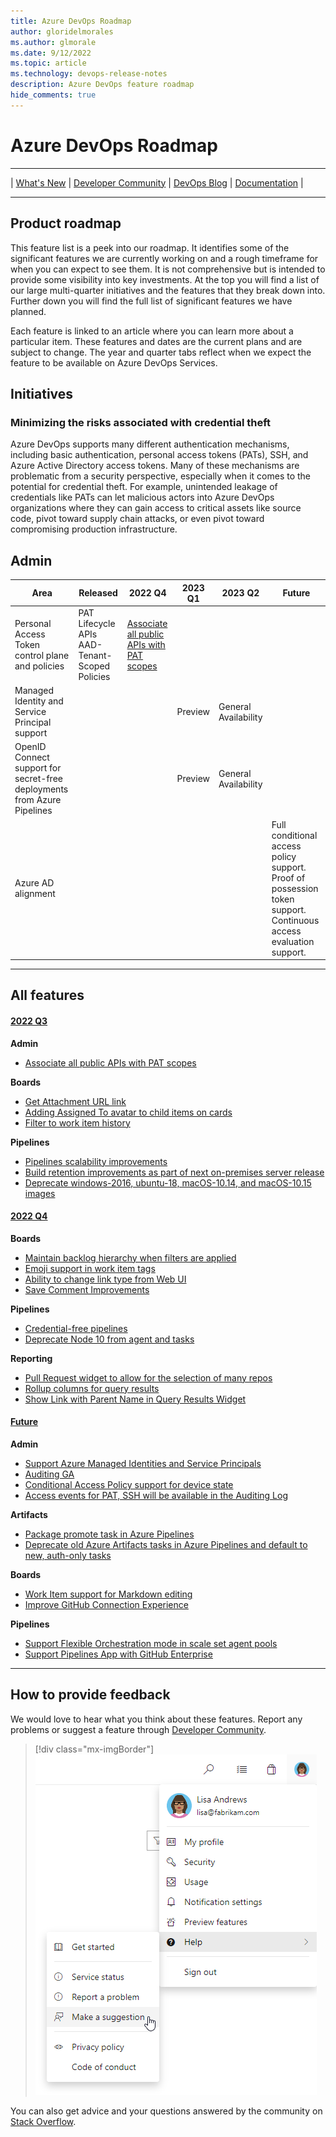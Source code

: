 ```yaml
---
title: Azure DevOps Roadmap
author: gloridelmorales
ms.author: glmorale
ms.date: 9/12/2022
ms.topic: article
ms.technology: devops-release-notes
description: Azure DevOps feature roadmap
hide_comments: true
---
```

# Azure DevOps Roadmap

---

\| <a href="https://aka.ms/azuredevops/releasenotes" target="blank">What's New</a>
\| <a href="https://developercommunity.visualstudio.com/spaces/21/index.html" target="blank">Developer Community</a>
\| <a href="https://devblogs.microsoft.com/devops/" target="blank">DevOps Blog</a>
\| <a href="/azure/devops/?view=azure-devops&preserve-view=true" target="blank">Documentation</a> \|

---

## Product roadmap

This feature list is a peek into our roadmap. It identifies some of the significant features we are currently working on and a rough timeframe for when you can expect to see them. It is not comprehensive but is intended to provide some visibility into key investments. At the top you will find a list of our large multi-quarter initiatives and the features that they break down into. Further down you will find the full list of significant features we have planned. 

Each feature is linked to an article where you can learn more about a particular item. These features and dates are the current plans and are subject to change. The year and quarter tabs reflect when we expect the feature to be available on Azure DevOps Services.

## Initiatives
### Minimizing the risks associated with credential theft

Azure DevOps supports many different authentication mechanisms, including basic authentication, personal access tokens (PATs), SSH, and Azure Active Directory access tokens. Many of these mechanisms are problematic from a security perspective, especially when it comes to the potential for credential theft. For example, unintended leakage of credentials like PATs can let malicious actors into Azure DevOps organizations where they can gain access to critical assets like source code, pivot toward supply chain attacks, or even pivot toward compromising production infrastructure.

## Admin

|Area |Released | 2022 Q4 | 2023 Q1 | 2023 Q2 | Future | 
|----------|----------|----------|----------|----------|----------|
| Personal Access Token control plane and policies  | PAT Lifecycle APIs AAD-Tenant-Scoped Policies  |[Associate all public APIs with PAT scopes](https://review.docs.microsoft.com/azure/devops/release-notes/roadmap/2023/q3features?branch=users%2Fglmorale%2Fnewroadmap#associate-all-public-apis-with-pat-scopes)| | | |
| Managed Identity and Service Principal support   |  | | Preview | General Availability | |
| OpenID Connect support for secret-free deployments from Azure Pipelines   |  | | Preview | General Availability | |
| Azure AD alignment     |  | | | | Full conditional access policy support. Proof of possession token support. Continuous access evaluation support.  |

---
## All features
#### [**2022 Q3**](#tab/2022-q3)
**Admin**
- [Associate all public APIs with PAT scopes](https://review.docs.microsoft.com/azure/devops/release-notes/roadmap/2023/q3features?branch=users%2Fglmorale%2Fnewroadmap#associate-all-public-apis-with-pat-scopes)

**Boards**
- [Get Attachment URL link](https://review.learn.microsoft.com/azure/devops/release-notes/roadmap/2023/q3features?branch=users%2Fglmorale%2Fnewroadmap#get-attachment-url-link)
- [Adding Assigned To avatar to child items on cards](https://review.learn.microsoft.com/azure/devops/release-notes/roadmap/2023/q3features?branch=users%2Fglmorale%2Fnewroadmap#adding-assigned-to-avatar-to-child-items-on-cards)
- [Filter to work item history](https://review.learn.microsoft.com/azure/devops/release-notes/roadmap/2023/q3features?branch=users%2Fglmorale%2Fnewroadmap#filter-to-work-item-history)

**Pipelines**
- [Pipelines scalability improvements](https://review.docs.microsoft.com/azure/devops/release-notes/roadmap/2023/q3features?branch=users%2Fglmorale%2Fnewroadmap#pipelines-scalability-improvements)
- [Build retention improvements as part of next on-premises server release](https://review.learn.microsoft.com/azure/devops/release-notes/roadmap/2023/q3features?branch=users%2Fglmorale%2Fnewroadmap#build-retention-improvements-as-part-of-next-on-premises-server-release)
- [Deprecate windows-2016, ubuntu-18, macOS-10.14, and macOS-10.15 images](https://review.learn.microsoft.com/azure/devops/release-notes/roadmap/2023/q3features?branch=users%2Fglmorale%2Fnewroadmap#deprecate-windows-2016-ubuntu-18-macos-1014-and-macos-1015-images)
#### [**2022 Q4**](#tab/2022-q4)
**Boards**
- [Maintain backlog hierarchy when filters are applied](https://review.learn.microsoft.com/azure/devops/release-notes/roadmap/2023/q4features?branch=users%2Fglmorale%2Fnewroadmap#maintain-backlog-hierarchy-when-filters-are-applied)
- [Emoji support in work item tags](https://review.learn.microsoft.com/azure/devops/release-notes/roadmap/2023/q4features?branch=users%2Fglmorale%2Fnewroadmap#emoji-support-in-work-item-tags)
- [Ability to change link type from Web UI](https://review.learn.microsoft.com/azure/devops/release-notes/roadmap/2023/q4features?branch=users%2Fglmorale%2Fnewroadmap#ability-to-change-link-type-from-web-ui)
- [Save Comment Improvements](https://review.learn.microsoft.com/azure/devops/release-notes/roadmap/2023/q4features?branch=users%2Fglmorale%2Fnewroadmap#save-comment-improvements)

**Pipelines**
- [Credential-free pipelines](https://review.learn.microsoft.com/azure/devops/release-notes/roadmap/2023/q4features?branch=users%2Fglmorale%2Fnewroadmap#credential-free-pipelines)
- [Deprecate Node 10 from agent and tasks](https://review.learn.microsoft.com/azure/devops/release-notes/roadmap/2023/q4features?branch=users%2Fglmorale%2Fnewroadmap#deprecate-node-10-from-agent-and-tasks)

**Reporting**
- [Pull Request widget to allow for the selection of many repos](https://review.learn.microsoft.com/azure/devops/release-notes/roadmap/2023/q4features?branch=users%2Fglmorale%2Fnewroadmap#pull-request-widget-to-allow-for-the-selection-of-many-repos)
- [Rollup columns for query results](https://review.learn.microsoft.com/azure/devops/release-notes/roadmap/2023/q4features?branch=users%2Fglmorale%2Fnewroadmap#rollup-columns-for-query-results)
- [Show Link with Parent Name in Query Results Widget](https://review.learn.microsoft.com/azure/devops/release-notes/roadmap/2023/q4features?branch=users%2Fglmorale%2Fnewroadmap#show-link-with-parent-name-in-query-results-widget)

#### [**Future**](#tab/future)
**Admin**
- [Support Azure Managed Identities and Service Principals](https://review.learn.microsoft.com/azure/devops/release-notes/roadmap/2023/future?branch=users%2Fglmorale%2Fnewroadmap#support-azure-managed-identities-and-service-principals)
- [Auditing GA](https://review.learn.microsoft.com/azure/devops/release-notes/roadmap/2023/future?branch=users%2Fglmorale%2Fnewroadmap#auditing-ga)
- [Conditional Access Policy support for device state](https://review.learn.microsoft.com/azure/devops/release-notes/roadmap/2023/future?branch=users%2Fglmorale%2Fnewroadmap#conditional-access-policy-support-for-device-state)
- [Access events for PAT, SSH will be available in the Auditing Log](https://review.learn.microsoft.com/azure/devops/release-notes/roadmap/2023/future?branch=users%2Fglmorale%2Fnewroadmap#access-events-for-pat-ssh-will-be-available-in-the-auditing-log)

**Artifacts**
- [Package promote task in Azure Pipelines](https://review.learn.microsoft.com/azure/devops/release-notes/roadmap/2023/future?branch=users%2Fglmorale%2Fnewroadmap#package-promote-task-in-azure-pipelines)
- [Deprecate old Azure Artifacts tasks in Azure Pipelines and default to new, auth-only tasks](https://review.learn.microsoft.com/azure/devops/release-notes/roadmap/2023/future?branch=users%2Fglmorale%2Fnewroadmap#deprecate-old-azure-artifacts-tasks-in-azure-pipelines-and-default-to-new-auth-only-tasks)

**Boards**
- [Work Item support for Markdown editing](https://review.learn.microsoft.com/azure/devops/release-notes/roadmap/2023/future?branch=users%2Fglmorale%2Fnewroadmap#work-item-support-for-markdown-editing)
- [Improve GitHub Connection Experience](https://review.learn.microsoft.com/azure/devops/release-notes/roadmap/2023/future?branch=users%2Fglmorale%2Fnewroadmap#improve-github-connection-experience)

**Pipelines**
- [Support Flexible Orchestration mode in scale set agent pools](https://review.learn.microsoft.com/azure/devops/release-notes/roadmap/2023/future?branch=users%2Fglmorale%2Fnewroadmap#support-flexible-orchestration-mode-in-scale-set-agent-pools)
- [Support Pipelines App with GitHub Enterprise](https://review.learn.microsoft.com/azure/devops/release-notes/roadmap/2023/future?branch=users%2Fglmorale%2Fnewroadmap#support-pipelines-app-with-github-enterprise)


---
## How to provide feedback

We would love to hear what you think about these features. Report any problems or suggest a feature through [Developer Community](https://developercommunity.visualstudio.com/spaces/21/index.html).

> [!div class="mx-imgBorder"] 
> ![Make a suggestion](media/help-make-a-suggestion.png)

You can also get advice and your questions answered by the community on [Stack Overflow](https://stackoverflow.com/questions/tagged/azure-devops).
